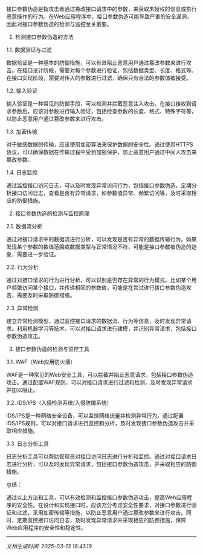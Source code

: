 接口参数伪造是指攻击者通过篡改接口请求中的参数，来获取未授权的信息或执行恶意操作的行为。在Web应用程序中，接口参数伪造可能导致严重的安全漏洞，因此对接口参数伪造的检测与监控至关重要。

1. 检测接口参数伪造的方法

1.1. 数据验证与过滤

数据验证是一种基本的防御措施，可以有效阻止恶意用户通过篡改参数来进行攻击。在接口设计阶段，需要对每个参数进行验证，包括数据类型、长度、格式等。在接口实现阶段，需要对传入的参数进行过滤，确保只有合法的参数值被接受。

1.2. 输入验证

输入验证是一种常见的防御手段，可以检测并拦截恶意注入攻击。在接口接收到请求参数后，应该对参数进行输入验证，包括检查参数的长度、格式、特殊字符等，以防止恶意用户通过篡改参数来进行攻击。

1.3. 加密传输

对于敏感数据的传输，应该使用加密算法来保护数据的安全性。通过使用HTTPS协议，可以确保数据在传输过程中受到加密保护，防止恶意用户通过中间人攻击来篡改参数。

1.4. 日志监控

通过监控接口访问日志，可以及时发现异常访问行为，包括接口参数伪造。定期分析接口访问日志，查看是否有异常请求，如参数值异常、频繁访问等，及时采取相应的防御措施。

2. 接口参数伪造的检测与监控原理

2.1. 数据流分析

通过对接口请求中的数据流进行分析，可以发现是否有异常的数据传输行为。如果发现某个参数的数值范围或数据类型与正常情况不符，可能是接口参数被伪造的迹象，需要进一步验证。

2.2. 行为分析

通过对接口请求的行为进行分析，可以识别是否存在异常的行为模式。比如某个用户频繁访问某个接口，并传递相同的参数值，可能是在尝试进行接口参数伪造攻击，需要及时采取防御措施。

2.3. 异常检测

建立异常检测模型，通过监控接口请求的数据流、行为等信息，及时发现异常请求。利用机器学习等技术，可以对接口请求进行建模，并识别异常请求，包括接口参数伪造攻击。

3. 接口参数伪造的检测与监控工具

3.1. WAF（Web应用防火墙）

WAF是一种常见的Web安全工具，可以拦截并阻止恶意请求，包括接口参数伪造攻击。通过配置WAF规则，可以对接口请求进行过滤和检测，及时发现异常请求并加以阻止。

3.2. IDS/IPS（入侵检测系统/入侵防御系统）

IDS/IPS是一种网络安全设备，可以监控网络流量并检测异常行为。通过配置IDS/IPS规则，可以对接口请求进行监控和分析，及时发现接口参数伪造攻击并采取相应措施。

3.3. 日志分析工具

日志分析工具可以帮助管理员对接口访问日志进行分析和监控。通过对接口请求日志进行分析，可以及时发现异常请求，包括接口参数伪造攻击，并采取相应的防御措施。

总结：

通过以上方法和工具，可以有效检测和监控接口参数伪造攻击，提高Web应用程序的安全性。在设计和实现接口时，应该充分考虑安全性要求，对接口参数进行验证和过滤，采用加密传输等措施，以防止恶意用户通过篡改参数来进行攻击。同时，定期监控接口访问日志，及时发现异常请求并采取相应的防御措施，保障Web应用程序的安全性和稳定性。

---

*文档生成时间: 2025-03-13 16:41:19*
